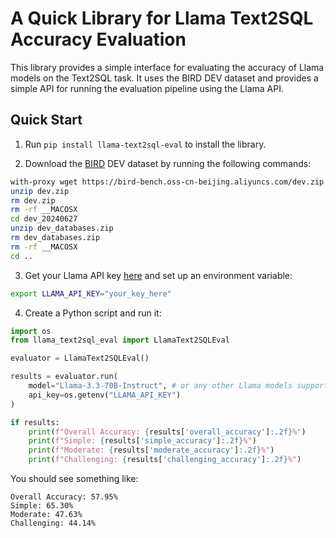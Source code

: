 # A Quick Library for Llama Text2SQL Accuracy Evaluation

This library provides a simple interface for evaluating the accuracy of Llama models on the Text2SQL task. It uses the BIRD DEV dataset and provides a simple API for running the evaluation pipeline using the Llama API.

## Quick Start

1. Run `pip install llama-text2sql-eval` to install the library.

2. Download the [BIRD](https://bird-bench.github.io/) DEV dataset by running the following commands:

```bash
with-proxy wget https://bird-bench.oss-cn-beijing.aliyuncs.com/dev.zip
unzip dev.zip
rm dev.zip
rm -rf __MACOSX
cd dev_20240627
unzip dev_databases.zip
rm dev_databases.zip
rm -rf __MACOSX
cd ..
```

3. Get your Llama API key [here](https://llama.developer.meta.com/) and set up an environment variable:

```bash
export LLAMA_API_KEY="your_key_here"
```

4. Create a Python script and run it:

```python
import os
from llama_text2sql_eval import LlamaText2SQLEval

evaluator = LlamaText2SQLEval()

results = evaluator.run(
    model="Llama-3.3-70B-Instruct", # or any other Llama models supported by the Llama API
    api_key=os.getenv("LLAMA_API_KEY")
)

if results:
    print(f"Overall Accuracy: {results['overall_accuracy']:.2f}%")
    print(f"Simple: {results['simple_accuracy']:.2f}%")
    print(f"Moderate: {results['moderate_accuracy']:.2f}%")
    print(f"Challenging: {results['challenging_accuracy']:.2f}%")
```

You should see something like:
```
Overall Accuracy: 57.95%
Simple: 65.30%
Moderate: 47.63%
Challenging: 44.14%
```
